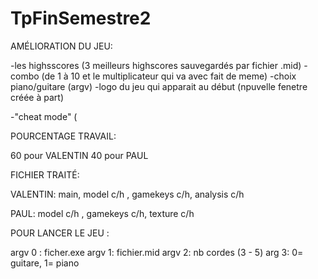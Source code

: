 # TpFinSemestre2

AMÉLIORATION DU JEU:

-les highsscores (3 meilleurs highscores sauvegardés par fichier .mid) 
-combo (de 1 à 10 et le multiplicateur qui va avec fait de meme)
-choix piano/guitare (argv)
-logo du jeu qui apparait au début (npuvelle fenetre créée à part)

-"cheat mode" (


POURCENTAGE TRAVAIL:

60 pour VALENTIN
40 pour PAUL


FICHIER TRAITÉ:

VALENTIN: main, model c/h , gamekeys c/h, analysis c/h

PAUL: model c/h , gamekeys c/h, texture c/h 


POUR LANCER LE JEU :
 
argv 0 : ficher.exe
argv 1: fichier.mid
argv 2: nb cordes (3 - 5)
arg 3: 0= guitare, 1= piano


